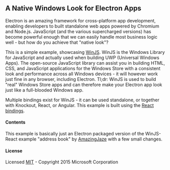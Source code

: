 ## A Native Windows Look for Electron Apps
Electron is an amazing framework for cross-platform app development, enabling developers to built standalone web apps powered by Chromium and Node.js. JavaScript (and the various supercharged versions) has become powerful enough that we can easily handle most business logic well - but how do you achieve that "native look"?

This is a simple example, showcasing [WinJS](http://buildwinjs.com). WinJS is the Windows Library for JavaScript and actually used when building UWP (Universal Windows Apps). The open-source JavaScript library can assist you in building HTML, CSS, and JavaScript applications for the Windows Store with a consistent look and performance across all Windows devices - it will however work just fine in any browser, including Electron. Tl;dr: WinJS is used to build "real" Windows Store apps and can therefore make your Electron app look just like a full-blooded Windows app.

Multiple bindings exist for WinJS - it can be used standalone, or together with Knockout, React, or Angular. This example is built using the [React bindings](https://github.com/winjs/react-winjs).

#### Contents
This example is basically just an Electron packaged version of the WinJS-React example "address book" by [AmazingJaze](https://github.com/AmazingJaze) with a few small changes.

#### License 
Licensed [MIT](LICENSE.md) - Copyright 2015 Microsoft Corporation
